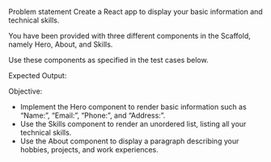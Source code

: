 Problem statement
Create a React app to display your basic information and technical skills.

You have been provided with three different components in the Scaffold, namely Hero, About, and Skills.

Use these components as specified in the test cases below.

Expected Output:

Objective:

- Implement the Hero component to render basic information such as “Name:”, “Email:”, “Phone:”, and “Address:”.
- Use the Skills component to render an unordered list, listing all your technical skills.
- Use the About component to display a paragraph describing your hobbies, projects, and work experiences.
